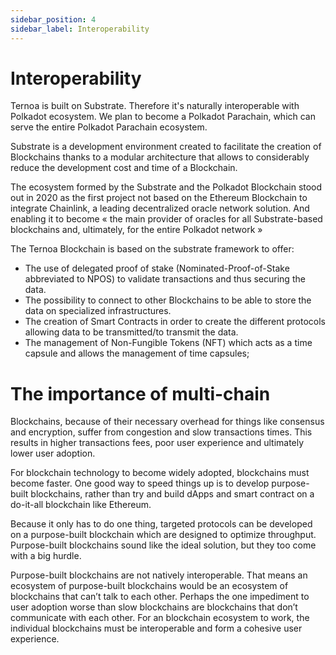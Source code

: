 ```yaml
---
sidebar_position: 4
sidebar_label: Interoperability
---
```


# Interoperability

Ternoa is built on Substrate. Therefore it's naturally interoperable with Polkadot ecosystem. We plan to become a Polkadot Parachain, which can serve the entire Polkadot Parachain ecosystem.

Substrate is a development environment created to facilitate the creation of Blockchains thanks to a modular architecture that allows to considerably reduce the development cost and time of a Blockchain.

The ecosystem formed by the Substrate and the Polkadot Blockchain stood out in 2020 as the first project not based on the Ethereum Blockchain to integrate Chainlink, a leading decentralized oracle network solution. And enabling it to become « the main provider of oracles for all Substrate-based blockchains and, ultimately, for the entire Polkadot network »

The Ternoa Blockchain is based on the substrate framework to offer:
- The use of delegated proof of stake (Nominated-Proof-of-Stake abbreviated to NPOS) to validate transactions and thus securing the data.
- The possibility to connect to other Blockchains to be able to store the data on specialized infrastructures.
- The creation of Smart Contracts in order to create the different protocols allowing data to be transmitted/to transmit the data.
- The management of Non-Fungible Tokens (NFT) which acts as a time capsule and allows the management of time capsules;

# The importance of multi-chain
Blockchains, because of their necessary overhead for things like consensus and encryption, suffer from congestion and slow transactions times. This results in higher transactions fees, poor user experience and ultimately lower user adoption.

For blockchain technology to become widely adopted, blockchains must become faster. One good way to speed things up is to develop purpose-built blockchains, rather than try and build dApps and smart contract on a do-it-all blockchain like Ethereum.

Because it only has to do one thing, targeted protocols can be developed on a purpose-built blockchain which are designed to optimize throughput. Purpose-built blockchains sound like the ideal solution, but they too come with a big hurdle.

Purpose-built blockchains are not natively interoperable. That means an ecosystem of purpose-built blockchains would be an ecosystem of blockchains that can’t talk to each other. Perhaps the one impediment to user adoption worse than slow blockchains are blockchains that don’t communicate with each other. For an blockchain ecosystem to work, the individual blockchains must be interoperable and form a cohesive user experience.
